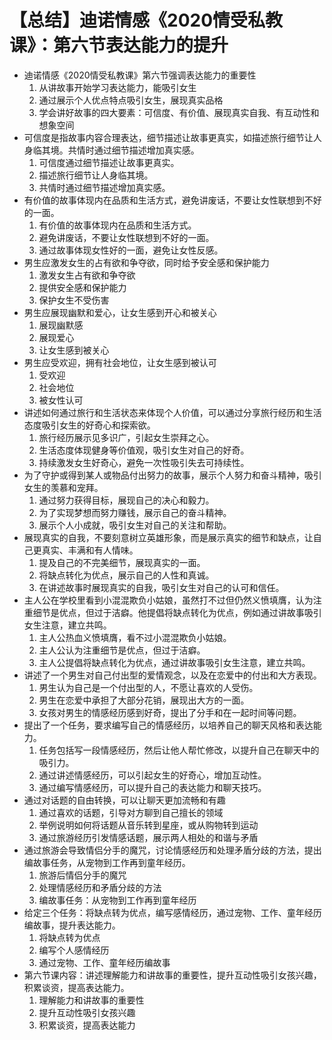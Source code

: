 # 【总结】迪诺情感《2020情受私教课》：第六节表达能力的提升

-   迪诺情感《2020情受私教课》第六节强调表达能力的重要性
    1.  从讲故事开始学习表达能力，能吸引女生
    2.  通过展示个人优点特点吸引女生，展现真实品格
    3.  学会讲好故事的四大要素：可信度、有价值、展现真实自我、有互动性和想象空间
-   可信度是指故事内容合理表达，细节描述让故事更真实，如描述旅行细节让人身临其境。共情时通过细节描述增加真实感。
    1.  可信度通过细节描述让故事更真实。
    2.  描述旅行细节让人身临其境。
    3.  共情时通过细节描述增加真实感。
-   有价值的故事体现内在品质和生活方式，避免讲废话，不要让女性联想到不好的一面。
    1.  有价值的故事体现内在品质和生活方式。
    2.  避免讲废话，不要让女性联想到不好的一面。
    3.  通过故事体现女性好的一面，避免让女性反感。
-   男生应激发女生的占有欲和争夺欲，同时给予安全感和保护能力
    1.  激发女生占有欲和争夺欲
    2.  提供安全感和保护能力
    3.  保护女生不受伤害
-   男生应展现幽默和爱心，让女生感到开心和被关心
    1.  展现幽默感
    2.  展现爱心
    3.  让女生感到被关心
-   男生应受欢迎，拥有社会地位，让女生感到被认可
    1.  受欢迎
    2.  社会地位
    3.  被女性认可
-   讲述如何通过旅行和生活状态来体现个人价值，可以通过分享旅行经历和生活态度吸引女生的好奇心和探索欲。
    1.  旅行经历展示见多识广，引起女生崇拜之心。
    2.  生活态度体现健身等价值观，吸引女生对自己的好奇。
    3.  持续激发女生好奇心，避免一次性吸引失去可持续性。
-   为了守护或得到某人或物品付出努力的故事，展示个人努力和奋斗精神，吸引女生的羡慕和宠拜。
    1.  通过努力获得目标，展现自己的决心和毅力。
    2.  为了实现梦想而努力赚钱，展示自己的奋斗精神。
    3.  展示个人小成就，吸引女生对自己的关注和帮助。
-   展现真实的自我，不要刻意树立英雄形象，而是展示真实的细节和缺点，让自己更真实、丰满和有人情味。
    1.  提及自己的不完美细节，展现真实的一面。
    2.  将缺点转化为优点，展示自己的人性和真诚。
    3.  在讲述故事时展现真实的自我，吸引女生对自己的认可和信任。
-   主人公在学校里看到小混混欺负小姑娘，虽然打不过但仍然义愤填膺，认为注重细节是优点，但过于洁癖。他提倡将缺点转化为优点，例如通过讲故事吸引女生注意，建立共鸣。
    1.  主人公热血义愤填膺，看不过小混混欺负小姑娘。
    2.  主人公认为注重细节是优点，但过于洁癖。
    3.  主人公提倡将缺点转化为优点，通过讲故事吸引女生注意，建立共鸣。
-   讲述了一个男生对自己付出型的爱情观念，以及在恋爱中的付出和大方表现。
    1.  男生认为自己是一个付出型的人，不愿让喜欢的人受伤。
    2.  男生在恋爱中承担了大部分花销，展现出大方的一面。
    3.  女孩对男生的情感经历感到好奇，提出了分手和在一起时间等问题。
-   提出了一个任务，要求编写自己的情感经历，以培养自己的聊天风格和表达能力。
    1.  任务包括写一段情感经历，然后让他人帮忙修改，以提升自己在聊天中的吸引力。
    2.  通过讲述情感经历，可以引起女生的好奇心，增加互动性。
    3.  通过编写情感经历，可以提升自己的表达能力和聊天技巧。
-   通过对话题的自由转换，可以让聊天更加流畅和有趣
    1.  通过喜欢的话题，引导对方聊到自己擅长的领域
    2.  举例说明如何将话题从音乐转到星座，或从购物转到运动
    3.  通过旅游经历引发情感话题，展示两人相处的和谐与矛盾
-   通过旅游会导致情侣分手的魔咒，讨论情感经历和处理矛盾分歧的方法，提出编故事任务，从宠物到工作再到童年经历。
    1.  旅游后情侣分手的魔咒
    2.  处理情感经历和矛盾分歧的方法
    3.  编故事任务：从宠物到工作再到童年经历
-   给定三个任务：将缺点转为优点，编写感情经历，通过宠物、工作、童年经历编故事，提升表达能力。
    1.  将缺点转为优点
    2.  编写个人感情经历
    3.  通过宠物、工作、童年经历编故事
-   第六节课内容：讲述理解能力和讲故事的重要性，提升互动性吸引女孩兴趣，积累谈资，提高表达能力。
    1.  理解能力和讲故事的重要性
    2.  提升互动性吸引女孩兴趣
    3.  积累谈资，提高表达能力